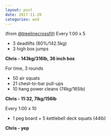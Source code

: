 ```yaml
---
layout: post
date: 2017-11-20
categories: wod
---
```


(from [@treelinecrossfit](http://www.treelinecrossfit.com)) Every 1:00 x 5
- 3 deadlifts (80%/142.5kg)
- 3 high box jumps

**Chris - <span>143kg/316lb, 36 inch box</span>**

For time, 3 rounds
- 50 air squats
- 21 chest-to-bar pull-ups
- 10 hang power cleans (74kg/165lb)

**Chris - <span>11:32, 7lkg/156lb</span>**

Every 1:00 x 10
- 1 peg board + 5 kettlebell deck squats (44lb)

**Chris - <span>yep</span>**
